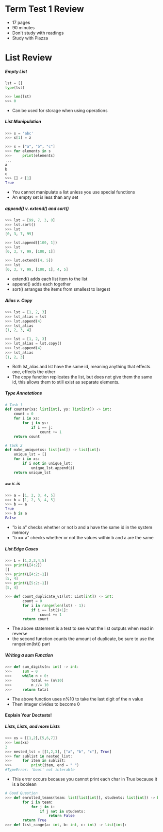 # Term Test 1 Review

- 17 pages
- 90 minutes 
- Don't study with readings
- Study with Piazza

# List Review
##### Empty List
```python
lst = []
type(lst)

>>> len(lst)
>>> 0
```
- Can be used for storage when using operations

##### List Manipulation
```python
>>> s = 'abc'
>>> s[1] = z

>>> s = ["a", "b", "c"]
>>> for elements in s
>>> 	print(elements)
...
a
b
c
>>> [] < [1]
True
```
- You cannot manipulate a list unless you use special functions
- An empty set is less than any set

##### append() v. extend() and sort()
```python
>>> lst = [99, 7, 3, 0]
>>> lst.sort()
>>> lst
[0, 3, 7, 99]

>>> lst.append([100, 1])
>>> lst
[0, 3, 7, 99, [100, 1]]

>>> lst.extend([4, 5])
>>> lst
[0, 3, 7, 99, [100, 1], 4, 5]
```
- extend() adds each list item to the list
- append() adds each together
- sort() arranges the items from smallest to largest
##### Alias v. Copy
```python
>>> lst = [1, 2, 3]
>>> lst_alias = lst
>>> lst.append(4)
>>> lst_alias
[1, 2, 3, 4]
```
```python
>>> lst = [1, 2, 3]
>>> lst_alias = lst.copy()
>>> lst.append(4)
>>> lst_alias
[1, 2, 3]

```
- Both lst_alias and lst have the same id, meaning anything that effects one, effects the other
- The copy function replicates the list, but does not give them the same id, this allows them to still exist as separate elements.
##### Type Annotations
```python
# Task 1
def counter(xs: list[int], ys: list[int]) -> int:
	count = 0
	for i in xs:
		for j in ys:
			if i == j:
				count += 1
	return count

# Task 2
def make_unique(xs: list[int]) -> list[int]:
	unique_lst = []
	for i in xs:
		if i not in unique_lst:
			unique_lst.append(i)
	return unique_lst
```
##### == v. is
```python
>>> a = [1, 2, 3, 4, 5]
>>> b = [1, 2, 3, 4, 5]
>>> b == a
True
>>> b is a
False
```
- "b is a" checks whether or not b and a have the same id in the system memory
- "b == a" checks whether or not the values within b and a are the same

##### List Edge Cases
```python
>>> L = [1,2,3,4,5]
>>> print(L[4:2])
[]
>>> print(L[4:2:-1])
[5, 4]
>>> print(L[5:2:-1])
[5, 4]

>>> def count_duplicate_v1(lst: List[int]) -> int:
		count = 0
		for i in range(len(lst) - 1):
			if i == lst[i+1]:
				count += 1
		return count
```

- The above statement is a test to see what the list outputs when read in reverse
- the second function counts the amount of duplicate, be sure to use the range(len(lst)) part

##### Writing a sum Function
```python
>>> def sum_digits(n: int) -> int:
>>> 	sum = 0
>>> 	while n > 0:
>>> 		total += (n%10)
>>> 		n //= 10
>>> 	return total
```
- The above function uses n%10 to take the last digit of the n value
- Then integer divides to become 0
#### Explain Your Doctests!

##### Lists, Lists, and more Lists
```python
>>> xs = [[1,2],[5,6,7]]
>>> len(xs)
2
>>> nested_lst = [[1,2,3], ["a", "b", "c"], True]
>>> for sublist in nested_list:
>>> 	for item in sublist:
>>> 		print(item, end = " ")
#TypeError: 'bool' not interable


```

- This error occurs because you cannot print each char in True because it is a boolean

```python
# Good Question
>>> def enrolled_teams(team: list[list[int]], students: list[int]) -> bool:  
	    for i in team:  
	        for j in i:  
	            if j not in students:  
	                return False  
	    return True
>>> def list_range(a: int, b: int, c: int) -> list[int]:
```